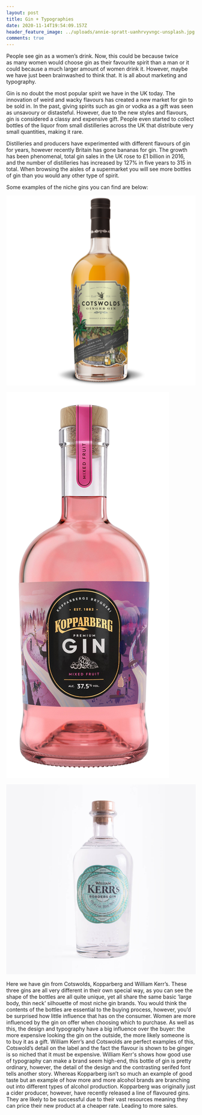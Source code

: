 ```yaml
---
layout: post
title: Gin + Typographies
date: 2020-11-14T19:54:09.157Z
header_feature_image: ../uploads/annie-spratt-uanhrvyvngc-unsplash.jpg
comments: true
---
```

People see gin as a women’s drink. Now, this could be because twice as many women would choose gin as their favourite spirit than a man or it could because a much larger amount of women drink it. However, maybe we have just been brainwashed to think that. It is all about marketing and typography.

Gin is no doubt the most popular spirit we have in the UK today. The innovation of weird and wacky flavours has created a new market for gin to be sold in. In the past, giving spirits such as gin or vodka as a gift was seen as unsavoury or distasteful. However, due to the new styles and flavours, gin is considered a classy and expensive gift. People even started to collect bottles of the liquor from small distilleries across the UK that distribute very small quantities, making it rare. 

Distilleries and producers have experimented with different flavours of gin for years, however recently Britain has gone bananas for gin. The growth has been phenomenal, total gin sales in the UK rose to £1 billion in 2016, and the number of distilleries has increased by 127% in five years to 315 in total. When browsing the aisles of a supermarket you will see more bottles of gin than you would any other type of spirit. 

Some examples of the niche gins you can find are below:

![Cotswolds Ginger Gin](../uploads/cotswolds-gin.png)

![Kopparberg Premium Gin - Mixed fruits](../uploads/kopparberg_gin_mixed_fruit_1600x.jpg)

![William Kerr's Border Gin](../uploads/kerrs.jpg)

Here we have gin from Cotswolds, Kopparberg and William Kerr’s. These three gins are all very different in their own special way, as you can see the shape of the bottles are all quite unique, yet all share the same basic ‘large body, thin neck’ silhouette of most niche gin brands. You would think the contents of the bottles are essential to the buying process, however, you’d be surprised how little influence that has on the consumer. Women are more influenced by the gin on offer when choosing which to purchase. As well as this, the design and typography have a big influence over the buyer: the more expensive looking the gin on the outside, the more likely someone is to buy it as a gift. William Kerr’s and Cotswolds are perfect examples of this, Cotswold’s detail on the label and the fact the flavour is shown to be ginger is so niched that it must be expensive. William Kerr's shows how good use of typography can make a brand seem high-end, this bottle of gin is pretty ordinary, however, the detail of the design and the contrasting serifed font tells another story. Whereas Kopparberg isn’t so much an example of good taste but an example of how more and more alcohol brands are branching out into different types of alcohol production. Kopparberg was originally just a cider producer, however, have recently released a line of flavoured gins. They are likely to be successful due to their vast resources meaning they can price their new product at a cheaper rate. Leading to more sales.